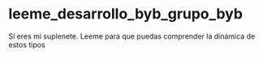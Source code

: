 # leeme_desarrollo_byb_grupo_byb
Si eres mi suplenete. Leeme para que puedas comprender la dinámica de estos tipos
